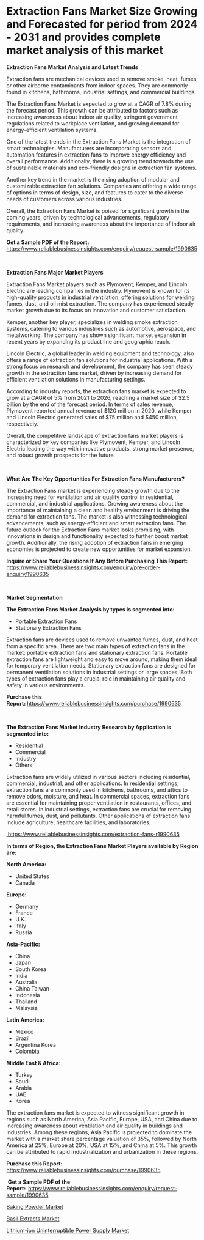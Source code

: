 <p><h1>Extraction Fans Market Size Growing and Forecasted for period from 2024 - 2031 and provides complete market analysis of this market</h1></p><p><strong>Extraction Fans Market Analysis and Latest Trends</strong></p>
<p><p>Extraction fans are mechanical devices used to remove smoke, heat, fumes, or other airborne contaminants from indoor spaces. They are commonly found in kitchens, bathrooms, industrial settings, and commercial buildings.</p><p>The Extraction Fans Market is expected to grow at a CAGR of 7.8% during the forecast period. This growth can be attributed to factors such as increasing awareness about indoor air quality, stringent government regulations related to workplace ventilation, and growing demand for energy-efficient ventilation systems.</p><p>One of the latest trends in the Extraction Fans Market is the integration of smart technologies. Manufacturers are incorporating sensors and automation features in extraction fans to improve energy efficiency and overall performance. Additionally, there is a growing trend towards the use of sustainable materials and eco-friendly designs in extraction fan systems.</p><p>Another key trend in the market is the rising adoption of modular and customizable extraction fan solutions. Companies are offering a wide range of options in terms of design, size, and features to cater to the diverse needs of customers across various industries.</p><p>Overall, the Extraction Fans Market is poised for significant growth in the coming years, driven by technological advancements, regulatory requirements, and increasing awareness about the importance of indoor air quality.</p></p>
<p><strong>Get a Sample PDF of the Report:&nbsp;</strong> <a href="https://www.reliablebusinessinsights.com/enquiry/request-sample/1990635">https://www.reliablebusinessinsights.com/enquiry/request-sample/1990635</a></p>
<p>&nbsp;</p>
<p><strong>Extraction Fans Major Market Players</strong></p>
<p><p>Extraction Fans Market players such as Plymovent, Kemper, and Lincoln Electric are leading companies in the industry. Plymovent is known for its high-quality products in industrial ventilation, offering solutions for welding fumes, dust, and oil mist extraction. The company has experienced steady market growth due to its focus on innovation and customer satisfaction. </p><p>Kemper, another key player, specializes in welding smoke extraction systems, catering to various industries such as automotive, aerospace, and metalworking. The company has shown significant market expansion in recent years by expanding its product line and geographic reach.</p><p>Lincoln Electric, a global leader in welding equipment and technology, also offers a range of extraction fan solutions for industrial applications. With a strong focus on research and development, the company has seen steady growth in the extraction fans market, driven by increasing demand for efficient ventilation solutions in manufacturing settings.</p><p>According to industry reports, the extraction fans market is expected to grow at a CAGR of 5% from 2021 to 2026, reaching a market size of $2.5 billion by the end of the forecast period. In terms of sales revenue, Plymovent reported annual revenue of $120 million in 2020, while Kemper and Lincoln Electric generated sales of $75 million and $450 million, respectively.</p><p>Overall, the competitive landscape of extraction fans market players is characterized by key companies like Plymovent, Kemper, and Lincoln Electric leading the way with innovative products, strong market presence, and robust growth prospects for the future.</p></p>
<p>&nbsp;</p>
<p><strong>What Are The Key Opportunities For Extraction Fans Manufacturers?</strong></p>
<p><p>The Extraction Fans market is experiencing steady growth due to the increasing need for ventilation and air quality control in residential, commercial, and industrial applications. Growing awareness about the importance of maintaining a clean and healthy environment is driving the demand for extraction fans. The market is also witnessing technological advancements, such as energy-efficient and smart extraction fans. The future outlook for the Extraction Fans market looks promising, with innovations in design and functionality expected to further boost market growth. Additionally, the rising adoption of extraction fans in emerging economies is projected to create new opportunities for market expansion.</p></p>
<p><strong>Inquire or Share Your Questions If Any Before Purchasing This Report:</strong> <a href="https://www.reliablebusinessinsights.com/enquiry/pre-order-enquiry/1990635">https://www.reliablebusinessinsights.com/enquiry/pre-order-enquiry/1990635</a></p>
<p>&nbsp;</p>
<p><strong>Market Segmentation</strong></p>
<p><strong>The Extraction Fans Market Analysis by types is segmented into:</strong></p>
<p><ul><li>Portable Extraction Fans</li><li>Stationary Extraction Fans</li></ul></p>
<p><p>Extraction fans are devices used to remove unwanted fumes, dust, and heat from a specific area. There are two main types of extraction fans in the market: portable extraction fans and stationary extraction fans. Portable extraction fans are lightweight and easy to move around, making them ideal for temporary ventilation needs. Stationary extraction fans are designed for permanent ventilation solutions in industrial settings or large spaces. Both types of extraction fans play a crucial role in maintaining air quality and safety in various environments.</p></p>
<p><strong>Purchase this Report:&nbsp;</strong><a href="https://www.reliablebusinessinsights.com/purchase/1990635">https://www.reliablebusinessinsights.com/purchase/1990635</a></p>
<p>&nbsp;</p>
<p><strong>The Extraction Fans Market Industry Research by Application is segmented into:</strong></p>
<p><ul><li>Residential</li><li>Commercial</li><li>Industry</li><li>Others</li></ul></p>
<p><p>Extraction fans are widely utilized in various sectors including residential, commercial, industrial, and other applications. In residential settings, extraction fans are commonly used in kitchens, bathrooms, and attics to remove odors, moisture, and heat. In commercial spaces, extraction fans are essential for maintaining proper ventilation in restaurants, offices, and retail stores. In industrial settings, extraction fans are crucial for removing harmful fumes, dust, and pollutants. Other applications of extraction fans include agriculture, healthcare facilities, and laboratories.</p></p>
<p><a href="https://www.reliablebusinessinsights.com/extraction-fans-r1990635">&nbsp;https://www.reliablebusinessinsights.com/extraction-fans-r1990635</a></p>
<p><strong>In terms of Region, the Extraction Fans Market Players available by Region are:</strong></p>
<p>
    <p> <strong> North America: </strong>
        <ul>
            <li>United States</li>
            <li>Canada</li>
        </ul>
        </p> 
    <p> <strong> Europe: </strong>
        <ul>
            <li>Germany</li>
            <li>France</li>
            <li>U.K.</li>
            <li>Italy</li>
            <li>Russia</li>
        </ul>
        </p> 
    <p> <strong> Asia-Pacific: </strong>
        <ul>
            <li>China</li>
            <li>Japan</li>
            <li>South Korea</li>
            <li>India</li>
            <li>Australia</li>
            <li>China Taiwan</li>
            <li>Indonesia</li>
            <li>Thailand</li>
            <li>Malaysia</li>
        </ul>
        </p> 
    <p> <strong> Latin America: </strong>
        <ul>
            <li>Mexico</li>
            <li>Brazil</li>
            <li>Argentina Korea</li>
            <li>Colombia</li>
        </ul>
        </p> 
    <p> <strong> Middle East & Africa: </strong>
        <ul>
            <li>Turkey</li>
            <li>Saudi</li>
            <li>Arabia</li>
            <li>UAE</li>
            <li>Korea</li>
        </ul>
    </p>
    </p>
<p><p>The extraction fans market is expected to witness significant growth in regions such as North America, Asia Pacific, Europe, USA, and China due to increasing awareness about ventilation and air quality in buildings and industries. Among these regions, Asia Pacific is projected to dominate the market with a market share percentage valuation of 35%, followed by North America at 25%, Europe at 20%, USA at 15%, and China at 5%. This growth can be attributed to rapid industrialization and urbanization in these regions.</p></p>
<p><strong>Purchase this Report: </strong><a href="https://www.reliablebusinessinsights.com/purchase/1990635">https://www.reliablebusinessinsights.com/purchase/1990635</a></p>
<p>&nbsp;<strong>Get a Sample PDF of the Report:&nbsp;&nbsp;</strong><a href="https://www.reliablebusinessinsights.com/enquiry/request-sample/1990635">https://www.reliablebusinessinsights.com/enquiry/request-sample/1990635</a></p>
<p><strong></strong></p>
<p><p><a href="https://github.com/kimjmgeh81/Market-Research-Report-List-1/blob/main/baking-powder-market.md">Baking Powder Market</a></p><p><a href="https://github.com/almainyongb/Market-Research-Report-List-1/blob/main/basil-extracts-market.md">Basil Extracts Market</a></p><p><a href="https://view.publitas.com/reportprime-1/global-lithium-ion-uninterruptible-power-supply-market-sector-types-applications-market-player-strategies-regional-growth-insights-and-future-projections-2024-2031/">Lithium-ion Uninterruptible Power Supply Market</a></p></p>